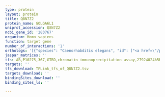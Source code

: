 ```yaml
---
type: protein
layout: protein
title: Q8N7Z2
protein_name: GOLGA6L1
uniprot_accession: Q8N7Z2
ncbi_gene_id: '283767'
organism: Homo sapiens
function: target gene
number_of_interactions: '1'
orthologs: '[{"species": "Caenorhabditis elegans", "id": ["<a href=\"/protein/q95xr6\">Q95XR6</a>"]}, {"species": "Drosophila melanogaster", "id": ["<a href=\"/protein/q9vvk7\">Q9VVK7</a>"]}, {"species": "Danio rerio", "id": ["A5WUU2"]}]'
jaspar_matrices: ''
tfs: AR,P10275,367,GTRD,chromatin immunoprecipitation assay,27924024%5Buid%5D,No
targets: ''
tfs_download: TFLink_tfs_of_Q8N7Z2.tsv
targets_download: ''
bindingSites_download: ''
binding_sites_ls: ''

---
```

